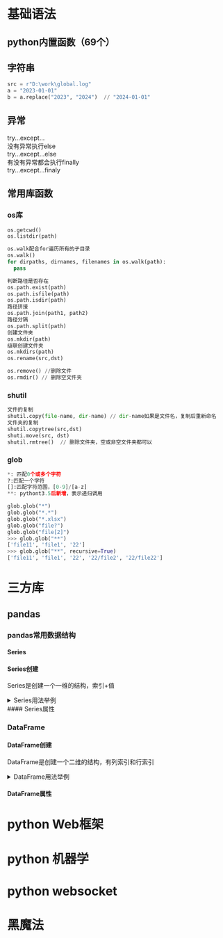# 基础语法
## python内置函数（69个）

## 字符串
```python
src = r"D:\work\global.log"
a = "2023-01-01"
b = a.replace("2023", "2024")  // "2024-01-01"
```


## 异常
try...except...  
没有异常执行else  
try...except...else  
有没有异常都会执行finally  
try...except...finaly

## 常用库函数
### os库
```python
os.getcwd()
os.listdir(path)

os.walk配合for遍历所有的子目录
os.walk()
for dirpaths, dirnames, filenames in os.walk(path):
  pass

判断路径是否存在
os.path.exist(path)
os.path.isfile(path)
os.path.isdir(path)
路径拼接
os.path.join(path1, path2)
路径分隔
os.path.split(path)
创建文件夹
os.mkdir(path)
级联创建文件夹
os.mkdirs(path)
os.rename(src,dst)

os.remove() //删除文件
os.rmdir() // 删除空文件夹
```


### shutil
```python
文件的复制
shutil.copy(file-name, dir-name) // dir-name如果是文件名，复制后重新命名
文件夹的复制
shutil.copytree(src,dst)
shuti.move(src, dst)
shutil.rmtree()  // 删除文件夹，空或非空文件夹都可以
```

### glob
```python
*: 匹配0个或多个字符
?:匹配一个字符
[]:匹配字符范围，[0-9]/[a-z]
**: pythont3.5后新增，表示递归调用

glob.glob("*")
glob.glob("*.*")
glob.glob("*.xlsx")
glob.glob("file?")
glob.glob("file[2]")
>>> glob.glob("**")
['file11', 'file1', '22']
>>> glob.glob("**", recursive=True)
['file11', 'file1', '22', '22/file2', '22/file22']

```

# 三方库
## pandas
### pandas常用数据结构
#### Series
#### Series创建
Series是创建一个一维的结构，索引+值


<details>
  <summary>Series用法举例 </summary>
  <pre>
```python
>>> s1 = pd.Series(22)
>>> print(s1)
0    22
dtype: int64
>>> s1 = pd.Series(22, range(1,7))
>>> print(s1)
1    22
2    22
3    22
4    22
5    22
6    22
dtype: int64
>>> s1 = pd.Series(22, index=list(range(1,3)))
>>> print(s1)
1    22
2    22
dtype: int64
>>> s1 = pd.Series([1,3,5])
>>> print(s1)
0    1
1    3
2    5
dtype: int64
>>>
>>> >>> x = dict(a=22, b=33, c=44)
>>> s1= pd.Series(x)
>>> print(s1)
a    22
b    33
c    44
dtype: int64
```
  </pre>
  </details>
#### Series属性

### DataFrame
#### DataFrame创建
DataFrame是创建一个二维的结构，有列索引和行索引
<details>
  <summary>DataFrame用法举例</summary>
  <pre>
  ```python
>>> x = [[1,2,3],[4,5,6],[7,8,9]]
>>> d1 = pd.DataFrame(x)
>>> print(d1)
   0  1  2
0  1  2  3
1  4  5  6
2  7  8  9
>>> d2 = pd.DataFrame(x, index=["aa", "bb", "cc"], columns=list("abc"))
>>> print(d2)
    a  b  c
aa  1  2  3
bb  4  5  6
cc  7  8  9
>>> x = {"name":["张三", "李四", "王五"], "age":[18,20,22], "sex":["男", "女", "男"]}
>>> d1 = pd.DataFrame(x)
>>> print(d1)
  name  age sex
0   张三   18   男
1   李四   20   女
2   王五   22   男
>>> x = [{"one":1, "two":2, "three":3},{"one":4, "two":5, "three":6}]
>>> d1 = pd.DataFrame(x)
>>> print(d1)
   one  two  three
0    1    2      3
1    4    5      6
>>> x = {"张三":{"MySql":90, "python":80}, "李四":{"Mysql":77, "python":99}}
>>> d1 = pd.DataFrame(x)
>>> print(d1)
          张三    李四
MySql   90.0   NaN
python  80.0  99.0
Mysql    NaN  77.0
  ```
  </pre>
</details>

#### DataFrame属性

# python Web框架

# python 机器学

# python websocket


# 黑魔法
